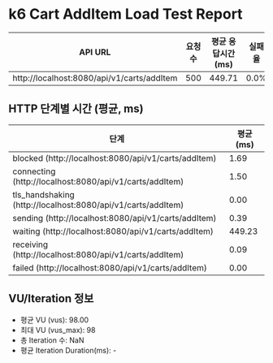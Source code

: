 # k6 Cart AddItem Load Test Report

| API URL | 요청수 | 평균 응답시간(ms) | 실패율 | 상태코드 |
|---------|--------|-------------------|--------|----------|
| http://localhost:8080/api/v1/carts/addItem | 500 | 449.71 | 0.0% | 200 |

## HTTP 단계별 시간 (평균, ms)
| 단계 | 평균(ms) |
|------|----------|
| blocked (http://localhost:8080/api/v1/carts/addItem) | 1.69 |
| connecting (http://localhost:8080/api/v1/carts/addItem) | 1.50 |
| tls_handshaking (http://localhost:8080/api/v1/carts/addItem) | 0.00 |
| sending (http://localhost:8080/api/v1/carts/addItem) | 0.39 |
| waiting (http://localhost:8080/api/v1/carts/addItem) | 449.23 |
| receiving (http://localhost:8080/api/v1/carts/addItem) | 0.09 |
| failed (http://localhost:8080/api/v1/carts/addItem) | 0.00 |

## VU/Iteration 정보
- 평균 VU (vus): 98.00
- 최대 VU (vus_max): 98
- 총 Iteration 수: NaN
- 평균 Iteration Duration(ms): -
